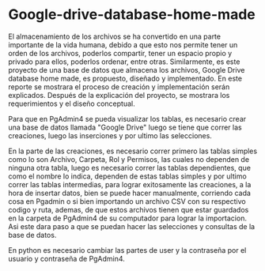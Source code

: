 # Google-drive-database-home-made

El almacenamiento de los archivos se ha convertido en una parte importante de la vida humana, debido a que esto nos permite tener un orden de los archivos, poderlos compartir, tener un espacio propio y privado para ellos, poderlos ordenar, entre otras. Similarmente, es este proyecto de una base de datos que almacena los archivos, Google Drive database home made, es propuesto, diseñado y implementado. En este reporte se mostrara el proceso de creación y implementación serán explicados. Después de la explicación del proyecto, se mostrara los requerimientos y el diseño conceptual. 


Para que en PgAdmin4 se pueda visualizar los tablas, es necesario crear una base de datos llamada "Google Drive" luego se tiene que correr las creaciones, luego las inserciones y por ultimo las selecciones. 

En la parte de las creaciones, es necesario correr primero las tablas simples como lo son Archivo, Carpeta, Rol y Permisos, las cuales no dependen de ninguna otra tabla, luego es necesario correr las tablas dependientes, que como el nombre lo indica, dependen de estas tablas simples y por ultimo correr las tablas intermedias, para lograr exitosamente las creaciones, a la hora de insertar datos, bien se puede hacer manualmente, corriendo cada cosa en Pgadmin o si bien importando un archivo CSV con su respectivo codigo y ruta, ademas, de que estos archivos tienen que estar guardados en la carpeta de PgAdmin4 de su computador para lograr la importacion. Asi este dara paso a que se puedan hacer las selecciones y consultas de la base de datos. 

En python es necesario cambiar las partes de user y la contraseña por el usuario y contraseña de PgAdmin4.
